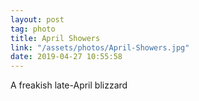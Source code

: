 ```yaml
---
layout: post
tag: photo
title: April Showers
link: "/assets/photos/April-Showers.jpg"
date: 2019-04-27 10:55:58
---
```

A freakish late-April blizzard